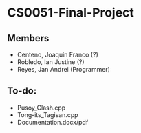 # CS0051-Final-Project
## Members
- Centeno, Joaquin Franco (?)
- Robledo, Ian Justine (?)
- Reyes, Jan Andrei (Programmer)

## To-do:
- Pusoy_Clash.cpp
- Tong-its_Tagisan.cpp
- Documentation.docx/pdf
